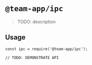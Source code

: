 # `@team-app/ipc`

> TODO: description

## Usage

```
const ipc = require('@team-app/ipc');

// TODO: DEMONSTRATE API
```
